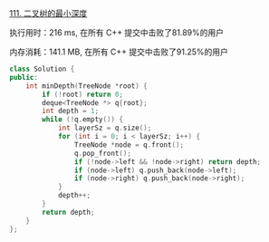 [111. 二叉树的最小深度](https://leetcode-cn.com/problems/minimum-depth-of-binary-tree/)

执行用时：216 ms, 在所有 C++ 提交中击败了81.89%的用户

内存消耗：141.1 MB, 在所有 C++ 提交中击败了91.25%的用户

```c++
class Solution {
public:
    int minDepth(TreeNode *root) {
        if (!root) return 0;
        deque<TreeNode *> q{root};
        int depth = 1;
        while (!q.empty()) {
            int layerSz = q.size();
            for (int i = 0; i < layerSz; i++) {
                TreeNode *node = q.front();
                q.pop_front();
                if (!node->left && !node->right) return depth;
                if (node->left) q.push_back(node->left);
                if (node->right) q.push_back(node->right);
            }
            depth++;
        }
        return depth;
    }
};
```

